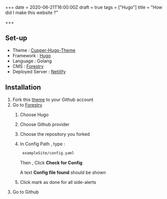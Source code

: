 +++
date = 2020-06-21T16:00:00Z
draft = true
tags = ["Hugo"]
title = "How did I make this website ?"

+++
## Set-up

* Theme : [Cupper-Hugo-Theme](https://github.com/zwbetz-gh/cupper-hugo-theme)
* Framework : [Hugo](https://gohugo.io/)
* Language : Golang
* CMS : [Forestry](https://app.forestry.io)
* Deployed Server : [Netilify](https://app.netlify.com)

## Installation

1. Fork this [theme](https://github.com/zwbetz-gh/cupper-hugo-theme) to your Github account
2. Go to [Forestry](https://app.forestry.io) 
   1. Choose Hugo
   2. Choose Github provider
   3. Choose the repository you forked
   4. In Config Path , type : 

      ```html
       exampleSite/config.yaml
      ```

      Then , Click **Check for Config**

      A text **Config file found** should be shown
   5.  Click mark as done for all side-alerts
3. Go to Github